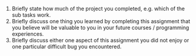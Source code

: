 1. Briefly state how much of the project you completed, e.g. which of the sub tasks work.
2. Briefly discuss one thing you learned by completing this assignment that you believe will be valuable to you in your future courses / programming experiences.
3. Briefly discuss either one aspect of this assignment you did not enjoy or one particular difficult bug you encountered.

